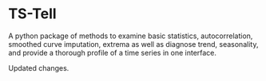 # TS-Tell

A python package of methods to examine basic statistics, autocorrelation, smoothed curve imputation, extrema as well as diagnose trend, seasonality, and provide a thorough profile of a time series in one interface.

Updated changes.


